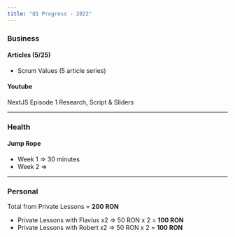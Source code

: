 ```yaml
---
title: "Q1 Progress - 2022"
---
```

### Business
#### Articles (5/25)
- Scrum Values (5 article series)

#### Youtube
NextJS Episode 1
	Research, Script & Sliders

---

### Health
#### Jump Rope
- Week 1 => 30 minutes
- Week 2 =>

---

### Personal
Total from Private Lessons = **200 RON**
- Private Lessons with Flavius x2 => 50 RON x 2 = **100 RON**
- Private Lessons with Robert x2 => 50 RON x 2 = **100 RON**

